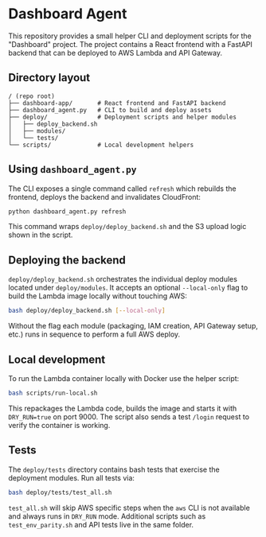 # Dashboard Agent

This repository provides a small helper CLI and deployment scripts for the "Dashboard" project. The project contains a React frontend with a FastAPI backend that can be deployed to AWS Lambda and API Gateway.

## Directory layout

```
/ (repo root)
├── dashboard-app/       # React frontend and FastAPI backend
├── dashboard_agent.py   # CLI to build and deploy assets
├── deploy/              # Deployment scripts and helper modules
│   ├── deploy_backend.sh
│   ├── modules/
│   └── tests/
└── scripts/             # Local development helpers
```

## Using `dashboard_agent.py`

The CLI exposes a single command called `refresh` which rebuilds the frontend, deploys the backend and invalidates CloudFront:

```bash
python dashboard_agent.py refresh
```

This command wraps `deploy/deploy_backend.sh` and the S3 upload logic shown in the script.

## Deploying the backend

`deploy/deploy_backend.sh` orchestrates the individual deploy modules located under `deploy/modules`. It accepts an optional `--local-only` flag to build the Lambda image locally without touching AWS:

```bash
bash deploy/deploy_backend.sh [--local-only]
```

Without the flag each module (packaging, IAM creation, API Gateway setup, etc.) runs in sequence to perform a full AWS deploy.

## Local development

To run the Lambda container locally with Docker use the helper script:

```bash
bash scripts/run-local.sh
```

This repackages the Lambda code, builds the image and starts it with `DRY_RUN=true` on port 9000. The script also sends a test `/login` request to verify the container is working.

## Tests

The `deploy/tests` directory contains bash tests that exercise the deployment modules. Run all tests via:

```bash
bash deploy/tests/test_all.sh
```

`test_all.sh` will skip AWS specific steps when the `aws` CLI is not available and always runs in `DRY_RUN` mode. Additional scripts such as `test_env_parity.sh` and API tests live in the same folder.

